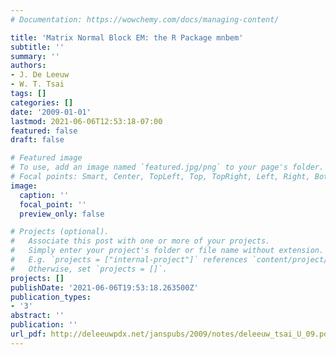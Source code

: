 ```yaml
---
# Documentation: https://wowchemy.com/docs/managing-content/

title: 'Matrix Normal Block EM: the R Package mnbem'
subtitle: ''
summary: ''
authors:
- J. De Leeuw
- W. T. Tsai
tags: []
categories: []
date: '2009-01-01'
lastmod: 2021-06-06T12:53:18-07:00
featured: false
draft: false

# Featured image
# To use, add an image named `featured.jpg/png` to your page's folder.
# Focal points: Smart, Center, TopLeft, Top, TopRight, Left, Right, BottomLeft, Bottom, BottomRight.
image:
  caption: ''
  focal_point: ''
  preview_only: false

# Projects (optional).
#   Associate this post with one or more of your projects.
#   Simply enter your project's folder or file name without extension.
#   E.g. `projects = ["internal-project"]` references `content/project/deep-learning/index.md`.
#   Otherwise, set `projects = []`.
projects: []
publishDate: '2021-06-06T19:53:18.263500Z'
publication_types:
- '3'
abstract: ''
publication: ''
url_pdf: http://deleeuwpdx.net/janspubs/2009/notes/deleeuw_tsai_U_09.pdf
---
```

